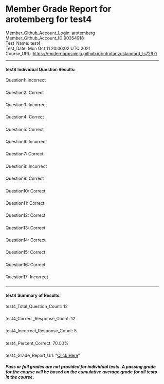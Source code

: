 # Member Grade Report for arotemberg for test4  
   
Member_Github_Account_Login: arotemberg  
Member_Github_Account_ID 90354918  
Test_Name: test4  
Test_Date: Mon Oct 11 20:06:02 UTC 2021  
Course_URL: https://modernappsninja.github.io/introtanzustandard_ts7297/  
   
---  
#### test4 Individual Question Results:  
Question1: Incorrect  
#####  
Question2: Correct  
#####  
Question3: Incorrect  
#####  
Question4: Correct  
#####  
Question5: Correct  
#####  
Question6: Incorrect  
#####  
Question7: Correct  
#####  
Question8: Incorrect  
#####  
Question9: Correct  
#####  
Question10: Correct  
#####  
Question11: Correct  
#####  
Question12: Correct  
#####  
Question13: Correct  
#####  
Question14: Correct  
#####  
Question15: Correct  
#####  
Question16: Correct  
#####  
Question17: Incorrect  
#####  
---  
#### test4 Summary of Results:  
test4_Total_Question_Count: 12  
#####  
test4_Correct_Response_Count: 12  
#####  
test4_Incorrect_Response_Count: 5  
#####  
test4_Percent_Correct: 70.00%  
#####  
test4_Grade_Report_Url: "[Click Here](https://github.com/modernappsninjas/arotemberg/blob/main/static/userdata/courses/introtanzustandard_ts7297/grade_report.pr388.test4.md)"
##### Pass or fail grades are not provided for individual tests. A passing grade for the course will be based on the cumulative average grade for all tests in the course.  
